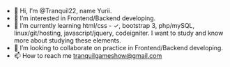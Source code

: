 - 👋 Hi, I’m @Tranquil22, name Yurii.
- 👀 I’m interested in Frontend/Backend developing.
- 🌱 I’m currently learning html/css - &#10003;, bootstrap 3, php/mySQL, linux/git/hosting, javascript/jquery, codeigniter. I want to study and know more about studying these elements.
- 💞️ I’m looking to collaborate on practice in Frontend/Backend developing.
- 📫 How to reach me tranquilgameshow@gmail.com

<!---
Tranquil22/Tranquil22 is a ✨ special ✨ repository because its `README.md` (this file) appears on your GitHub profile.
You can click the Preview link to take a look at your changes.
--->
